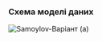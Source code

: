 ### Схема моделі даних
![Samoylov-Варіант (а)](https://user-images.githubusercontent.com/82179757/195529014-aaab5b7a-817a-46e1-bcfa-acd46b401a5e.jpg)
